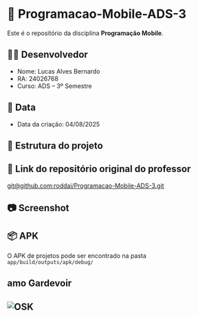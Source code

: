 # 📱 Programacao-Mobile-ADS-3

Este é o repositório da disciplina **Programação Mobile**.

## 👨‍💻 Desenvolvedor
- Nome: Lucas Alves Bernardo
- RA: 24026768
- Curso: ADS – 3º Semestre

## 📅 Data
- Data da criação: 04/08/2025

## 📂 Estrutura do projeto

## 🔗 Link do repositório original do professor
[git@github.com:roddai/Programacao-Mobile-ADS-3.git](git@github.com:roddai/Programacao-Mobile-ADS-3.git)

## 📷 Screenshot

## 📦 APK
O APK de projetos pode ser encontrado na pasta `app/build/outputs/apk/debug/`


## amo Gardevoir
![OSK](https://github.com/user-attachments/assets/0b4573cb-664c-4ebb-ad7a-1bbdad8393e8)
---


